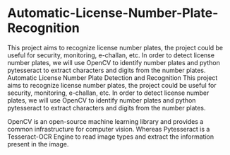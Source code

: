 # Automatic-License-Number-Plate-Recognition
This project aims to recognize license number plates, the project could be useful for security, monitoring, e-challan, etc. In order to detect license number plates, we will use OpenCV to identify number plates and python pytesseract to extract characters and digits from the number plates.
Automatic License Number Plate Detection and Recognition
This project aims to recognize license number plates, the project could be useful for security, monitoring, e-challan, etc. In order to detect license number plates, we will use OpenCV to identify number plates and python pytesseract to extract characters and digits from the number plates.

OpenCV is an open-source machine learning library and provides a common infrastructure for computer vision. Whereas Pytesseract is a Tesseract-OCR Engine to read image types and extract the information present in the image.

